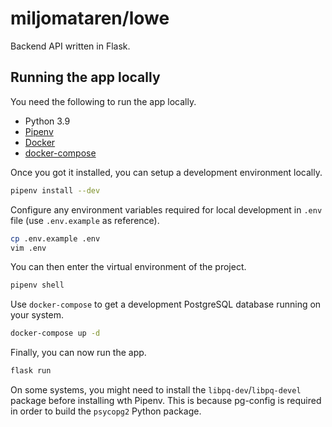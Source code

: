 # miljomataren/lowe

Backend API written in Flask.

## Running the app locally

You need the following to run the app locally.

- Python 3.9
- [Pipenv](https://github.com/pypa/pipenv)
- [Docker](https://docs.docker.com/engine/install/ubuntu/)
- [docker-compose](https://docs.docker.com/compose/install/)

Once you got it installed, you can setup a development environment locally.

```bash
pipenv install --dev
```

Configure any environment variables required for local development in `.env` file (use `.env.example` as reference).

```bash
cp .env.example .env
vim .env
```

You can then enter the virtual environment of the project.

```bash
pipenv shell
```

Use `docker-compose` to get a development PostgreSQL database running on your system.

```bash
docker-compose up -d
```

Finally, you can now run the app.

```bash
flask run
```

On some systems, you might need to install the `libpq-dev`/`libpq-devel` package before installing wth Pipenv. This is because pg-config is required in order to build the `psycopg2` Python package.
